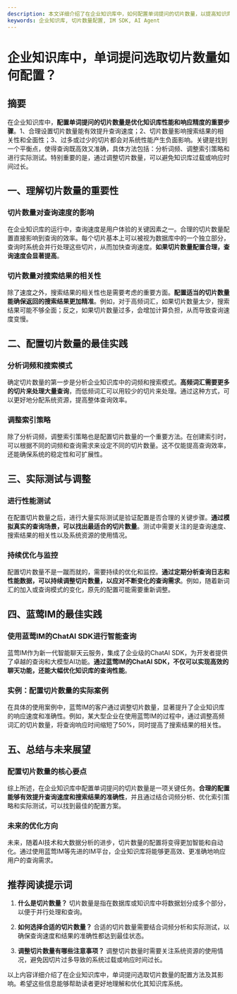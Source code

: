 ```yaml
---
description: 本文详细介绍了在企业知识库中，如何配置单词提问的切片数量，以提高知识库的响应效率和准确性。
keywords: 企业知识库, 切片数量配置, IM SDK, AI Agent
---
```

# 企业知识库中，单词提问选取切片数量如何配置？

## 摘要

在企业知识库中，**配置单词提问的切片数量是优化知识库性能和响应精度的重要步骤**。1、合理设置切片数量能有效提升查询速度；2、切片数量影响搜索结果的相关性和全面性；3、过多或过少的切片都会对系统性能产生负面影响。关键是找到一个平衡点，使得查询既高效又准确，具体方法包括：分析词频、调整索引策略和进行实际测试。特别重要的是，通过调整切片数量，可以避免知识库过载或响应时间过长。

## 一、理解切片数量的重要性

### 切片数量对查询速度的影响

在企业知识库的运行中，查询速度是用户体验的关键因素之一。合理的切片数量配置直接影响到查询的效率。每个切片基本上可以被视为数据库中的一个独立部分，查询时系统会并行处理这些切片，从而加快查询速度。**如果切片数量配置合理，查询速度会显著提高**。

### 切片数量对搜索结果的相关性

除了速度之外，搜索结果的相关性也是需要考虑的重要方面。**配置适当的切片数量能确保返回的搜索结果更加精准**。例如，对于高频词汇，如果切片数量太少，搜索结果可能不够全面；反之，如果切片数量过多，会增加计算负担，从而导致查询速度变慢。

## 二、配置切片数量的最佳实践

### 分析词频和搜索模式

确定切片数量的第一步是分析企业知识库中的词频和搜索模式。**高频词汇需要更多的切片来处理大量查询**，而低频词汇可以用较少的切片来处理。通过这种方式，可以更好地分配系统资源，提高整体查询效率。

### 调整索引策略

除了分析词频，调整索引策略也是配置切片数量的一个重要方法。在创建索引时，可以根据不同的词频和查询需求来设定不同的切片数量。这不仅能提高查询效率，还能确保系统的稳定性和可扩展性。

## 三、实际测试与调整

### 进行性能测试

在配置切片数量之后，进行大量实际测试是验证配置是否合理的关键步骤。**通过模拟真实的查询场景，可以找出最适合的切片数量**。测试中需要关注的是查询速度、搜索结果的相关性以及系统资源的使用情况。

### 持续优化与监控

配置切片数量不是一蹴而就的，需要持续的优化和监控。**通过定期分析查询日志和性能数据，可以持续调整切片数量，以应对不断变化的查询需求**。例如，随着新词汇的加入或查询模式的变化，原先的配置可能需要重新调整。

## 四、蓝莺IM的最佳实践

### 使用蓝莺IM的ChatAI SDK进行智能查询

蓝莺IM作为新一代智能聊天云服务，集成了企业级的ChatAI SDK，为开发者提供了卓越的查询和大模型AI功能。**通过蓝莺IM的ChatAI SDK，不仅可以实现高效的聊天功能，还能大幅优化知识库的查询性能**。

### 实例：配置切片数量的实际案例

在具体的使用案例中，蓝莺IM的客户通过调整切片数量，显著提升了企业知识库的响应速度和准确性。例如，某大型企业在使用蓝莺IM的过程中，通过调整高频词汇的切片数量，将查询响应时间缩短了50%，同时提高了搜索结果的相关性。

## 五、总结与未来展望

### 配置切片数量的核心要点

综上所述，在企业知识库中配置单词提问的切片数量是一项关键任务。**合理的配置能够有效提升查询速度和搜索结果的准确性**，并且通过结合词频分析、优化索引策略和实际测试，可以找到最佳的配置方案。

### 未来的优化方向

未来，随着AI技术和大数据分析的进步，切片数量的配置将变得更加智能和自动化。通过使用蓝莺IM等先进的IM平台，企业知识库将能够更高效、更准确地响应用户的查询需求。

## 推荐阅读提示词

1. **什么是切片数量？**
   切片数量是指在数据库或知识库中将数据划分成多个部分，以便于并行处理和查询。

2. **如何选择合适的切片数量？**
   合适的切片数量需要结合词频分析和实际测试，以确保查询速度和结果的准确性都达到最佳状态。

3. **调整切片数量有哪些注意事项？**
   调整切片数量时需要关注系统资源的使用情况，避免因切片过多导致的系统过载或响应时间过长。

以上内容详细介绍了在企业知识库中，单词提问选取切片数量的配置方法及其影响。希望这些信息能够帮助读者更好地理解和优化其知识库系统。